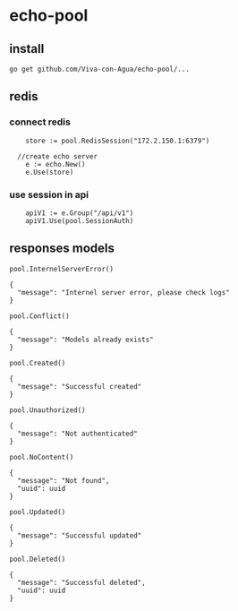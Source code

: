 # echo-pool

## install

```
go get github.com/Viva-con-Agua/echo-pool/...       
```

## redis 

### connect redis

```
	store := pool.RedisSession("172.2.150.1:6379")
	
  //create echo server
	e := echo.New()
	e.Use(store)
```

### use session in api

```
	apiV1 := e.Group("/api/v1")
	apiV1.Use(pool.SessionAuth)
```


## responses models

```
pool.InternelServerError() 

{
  "message": "Internel server error, please check logs"
}
```

```
pool.Conflict() 

{
  "message": "Models already exists"
}
```

```
pool.Created() 

{
  "message": "Successful created"
}
```

```
pool.Unauthorized() 

{
  "message": "Not authenticated"
}
```

```
pool.NoContent() 

{
  "message": "Not found",
  "uuid": uuid
}
```

```
pool.Updated() 

{
  "message": "Successful updated"
}
```

```
pool.Deleted() 

{
  "message": "Successful deleted",
  "uuid": uuid
}
```



